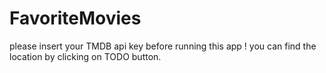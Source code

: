 # FavoriteMovies

please insert your TMDB api key before running this app !
you can find the location by clicking on TODO button.
